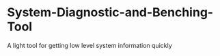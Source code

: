 # System-Diagnostic-and-Benching-Tool
A light tool for getting low level system information quickly
